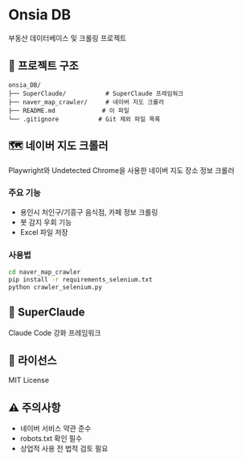 # Onsia DB

부동산 데이터베이스 및 크롤링 프로젝트

## 📁 프로젝트 구조

```
onsia_DB/
├── SuperClaude/           # SuperClaude 프레임워크
├── naver_map_crawler/     # 네이버 지도 크롤러
├── README.md             # 이 파일
└── .gitignore           # Git 제외 파일 목록
```

## 🗺️ 네이버 지도 크롤러

Playwright와 Undetected Chrome을 사용한 네이버 지도 장소 정보 크롤러

### 주요 기능
- 용인시 처인구/기흥구 음식점, 카페 정보 크롤링
- 봇 감지 우회 기능
- Excel 파일 저장

### 사용법
```bash
cd naver_map_crawler
pip install -r requirements_selenium.txt
python crawler_selenium.py
```

## 🚀 SuperClaude

Claude Code 강화 프레임워크

## 📄 라이선스

MIT License

## ⚠️ 주의사항

- 네이버 서비스 약관 준수
- robots.txt 확인 필수
- 상업적 사용 전 법적 검토 필요